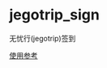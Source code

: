 # jegotrip_sign
无忧行(jegotrip)签到

<a href="https://github.com/fengjueming/jegotrip_autosign/blob/master/README.md" target="_blank">使用参考</a>
